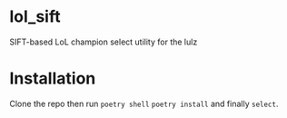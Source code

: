 # lol_sift
SIFT-based LoL champion select utility for the lulz

# Installation
Clone the repo then run `poetry shell` `poetry install` and finally `select`.
